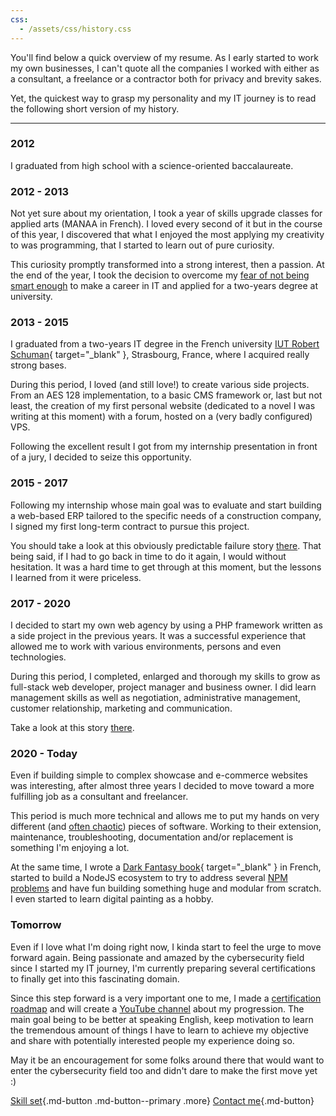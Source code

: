 ```yaml
---
css:
  - /assets/css/history.css
---
```


You'll find below a quick overview of my resume. As I early started to work my own businesses, I can't
quote all the companies I worked with either as a consultant, a freelance or a contractor both for privacy and brevity sakes.

Yet, the quickest way to grasp my personality and my IT journey is to read the following short version of my history.

------------

<div class="timeline" markdown>

<div class="container left" markdown>
<div class="content" markdown>

### 2012

I graduated from high school with a science-oriented baccalaureate.

</div>
</div>
<div class="container right" markdown>
<div class="content" markdown>

### 2012 - 2013

Not yet sure about my orientation, I took a year of skills upgrade classes for applied arts (MANAA in French).
I loved every second of it but in the course of this year, I discovered that what I enjoyed the most
applying my creativity to was programming, that I started to learn out of pure curiosity.

This curiosity promptly transformed into a strong interest, then a passion. At the end of the year, I took the
decision to overcome my [fear of not being smart enough](/writing) to make a career in IT and applied for a two-years degree at
university.

</div>
</div>
<div class="container left" markdown>
<div class="content" markdown>

### 2013 - 2015

I graduated from a two-years IT degree in the French university [IUT Robert Schuman](https://iutrs.unistra.fr/english){ target="_blank" }, Strasbourg, France, 
where I acquired really strong bases. 

During this period, I loved (and still love!) to create various side projects. From an AES 128 implementation, to a basic CMS
framework or, last but not least, the creation of my first personal website (dedicated to a novel I was writing at this moment) with a forum, hosted on a (very badly configured) VPS.

Following the excellent result I got from my internship presentation in front of a jury, I decided to 
seize this opportunity.

</div>
</div>
<div class="container right" markdown>
<div class="content" markdown>

### 2015 - 2017

Following my internship whose main goal was to evaluate and start building a web-based ERP tailored to the specific needs of a construction company, I signed
my first long-term contract to pursue this project.

You should take a look at this obviously predictable failure story [there](/writing). That being said, if I had to go back in time to do it again, I would without hesitation. It was a hard time to get through at this moment,
but the lessons I learned from it were priceless.

</div>
</div>
<div class="container left" markdown>
<div class="content" markdown>

### 2017 - 2020

I decided to start my own web agency by using a PHP framework written as a side project in the previous years. It was a successful
experience that allowed me to work with various environments, persons and even technologies.

During this period, I completed, enlarged and thorough my skills to grow as full-stack web developer, project manager
and business owner. I did learn management skills as well as negotiation, administrative management, customer relationship,
marketing and communication.

Take a look at this story [there](/writing).

</div>
</div>
<div class="container right" markdown>
<div class="content" markdown>

### 2020 - Today

Even if building simple to complex showcase and e-commerce websites was interesting, after almost three years
I decided to move toward a more fulfilling job as a consultant and freelancer.

This period is much more technical and allows me to put my hands on very different (and [often chaotic](/about/story#as-a-consultantfreelancer)) 
pieces of software. Working to their extension, maintenance, troubleshooting, documentation and/or replacement is something I'm enjoying a lot.

At the same time, I wrote a [Dark Fantasy book](https://www.amazon.fr/Sang-rancune-Jordan-Breton/dp/2491696002){ target="_blank" } in French,
started to build a NodeJS ecosystem to try to address several [NPM problems](/writing) and have fun
building something huge and modular from scratch. I even started to learn digital painting as a hobby.

</div>
</div>
<div class="container left" markdown>
<div class="content" markdown>

### Tomorrow

Even if I love what I'm doing right now, I kinda start to feel the urge to move forward again. Being passionate and
amazed by the cybersecurity field since I started my IT journey, I'm currently preparing several certifications to finally
get into this fascinating domain.

Since this step forward is a very important one to me, I made a [certification roadmap](/about/roadmap) and will create
a [YouTube channel]() about my progression. The main goal being to be better at speaking English, keep motivation to learn the tremendous amount
 of things I have to learn to achieve my objective and share with potentially interested people my experience doing so.

May it be an encouragement for some folks around there that would want to enter the cybersecurity field too and didn't dare to make the first move yet :)

</div>
</div>

</div>

<div class="center" markdown>

[Skill set](/about/skill-set){.md-button .md-button--primary .more}
[Contact me](/about){.md-button}

</div>